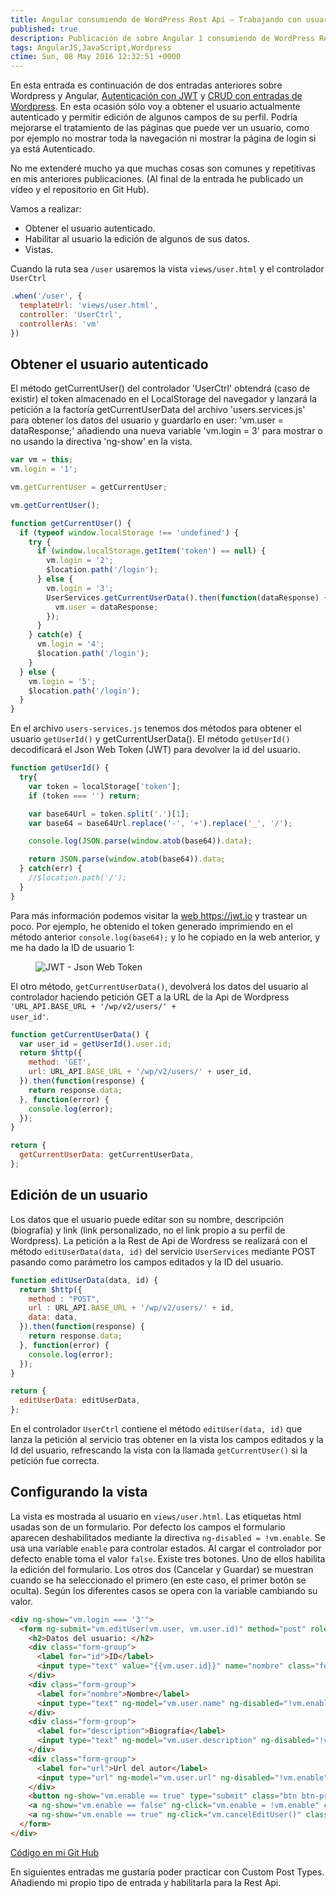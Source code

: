 ```yaml
---
title: Angular consumiendo de WordPress Rest Api – Trabajando con usuarios
published: true
description: Publicación de sobre Angular 1 consumiendo de WordPress Rest Api – Trabajando con usuarios
tags: AngularJS,JavaScript,Wordpress
ctime: Sun, 08 May 2016 12:32:51 +0000
---
```


En esta entrada es continuación de dos entradas anteriores sobre Wordpress y Angular, <a href="angular-consumiendo-wordpress-rest-api-autenticacion/">Autenticación con JWT</a> y <a href="angular-consumiendo-wordpress-rest-api-crud/">CRUD con entradas de Wordpress</a>. En esta ocasión sólo voy a obtener el usuario actualmente autenticado y permitir edición de algunos campos de su perfil. Podría mejorarse el tratamiento de las páginas que puede ver un usuario, como por ejemplo no mostrar toda la navegación ni mostrar la página de login si ya está Autenticado.

No me extenderé mucho ya que muchas cosas son comunes y repetitivas en mis anteriores publicaciones. (Al final de la entrada he publicado un vídeo y el repositorio en Git Hub).

Vamos a realizar:

<ul class="list-bullets">
  <li>Obtener el usuario autenticado.</li>
  <li>Habilitar al usuario la edición de algunos de sus datos.</li>
  <li>Vistas.</li>
</ul>

Cuando la ruta sea <code>/user</code> usaremos la vista <code>views/user.html</code> y el controlador <code>UserCtrl</code>

```javascript
.when('/user', {
  templateUrl: 'views/user.html',
  controller: 'UserCtrl',
  controllerAs: 'vm'
})
```

## Obtener el usuario autenticado
El método getCurrentUser() del controlador 'UserCtrl' obtendrá (caso de existir) el token almacenado en el LocalStorage del navegador y lanzará la petición a la factoría getCurrentUserData del archivo 'users.services.js' para obtener los datos del usuario y guardarlo en user: 'vm.user = dataResponse;' añadiendo una nueva variable 'vm.login = 3' para mostrar o no usando la directiva 'ng-show' en la vista.

```javascript
var vm = this;
vm.login = '1';

vm.getCurrentUser = getCurrentUser;

vm.getCurrentUser();

function getCurrentUser() {
  if (typeof window.localStorage !== 'undefined') {
    try {
      if (window.localStorage.getItem('token') == null) {
        vm.login = '2';
        $location.path('/login');
      } else {
        vm.login = '3';
        UserServices.getCurrentUserData().then(function(dataResponse) {
          vm.user = dataResponse;
        });
      }
    } catch(e) {
      vm.login = '4';
      $location.path('/login');
    }
  } else {
    vm.login = '5';
    $location.path('/login');
  }
}
```

En el archivo <code>users-services.js</code> tenemos dos métodos para obtener el usuario <code>getUserId()</code> y getCurrentUserData(). El método <code>getUserId()</code> decodificará el Json Web Token (JWT) para devolver la id del usuario.

```javascript
function getUserId() {
  try{
    var token = localStorage['token'];
    if (token === '') return;

    var base64Url = token.split('.')[1];
    var base64 = base64Url.replace('-', '+').replace('_', '/');

    console.log(JSON.parse(window.atob(base64)).data);

    return JSON.parse(window.atob(base64)).data;
  } catch(err) {
    //$location.path('/');
  }
}
```

Para más información podemos visitar la <a href="https://jwt.io/" target="_blank">web https://jwt.io</a> y trastear un poco. Por ejemplo, he obtenido el token generado imprimiendo en el método anterior <code>console.log(base64);</code> y lo he copiado en la web anterior, y me ha dado la ID de usuario 1:

<figure>
  <img alt="JWT - Json Web Token" loading="lazy" src="/images/articles/angular-consumiendo-wordpress-rest-api-trabajando-usuarios/jwt-header.png">
</figure>

El otro método, <code>getCurrentUserData()</code>, devolverá los datos del usuario al controlador haciendo petición GET a la URL de la Api de Wordpress <code>'URL_API.BASE_URL + '/wp/v2/users/' + user_id'</code>.

```javascript
function getCurrentUserData() {
  var user_id = getUserId().user.id;
  return $http({
    method: 'GET',
    url: URL_API.BASE_URL + '/wp/v2/users/' + user_id,
  }).then(function(response) {
    return response.data;
  }, function(error) {
    console.log(error);
  });
}

return {
  getCurrentUserData: getCurrentUserData,
};
```

## Edición de un usuario
Los datos que el usuario puede editar son su nombre, descripción (biografía) y link (link personalizado, no el link propio a su perfil de Wordpress). La petición a la Rest de Api de Wordress se realizará con el método <code>editUserData(data, id)</code> del servicio <code>UserServices</code> mediante POST pasando como parámetro los campos editados y la ID del usuario.

```javascript
function editUserData(data, id) {
  return $http({
    method : "POST",
    url : URL_API.BASE_URL + '/wp/v2/users/' + id,
    data: data,
  }).then(function(response) {
    return response.data;
  }, function(error) {
    console.log(error);
  });
}

return {
  editUserData: editUserData,
};
```

En el controlador <code>UserCtrl</code> contiene el método <code>editUser(data, id)</code> que lanza la petición al servicio tras obtener en la vista los campos editados y la Id del usuario, refrescando la vista con la llamada <code>getCurrentUser()</code> si la petición fue correcta.

## Configurando la vista

La vista es mostrada al usuario en <code>views/user.html</code>. Las etiquetas html usadas son de un formulario. Por defecto los campos el formulario aparecen deshabilitados mediante la directiva <code>ng-disabled = !vm.enable</code>. Se usa una variable <code>enable</code> para controlar estados. Al cargar el controlador por defecto enable toma el valor <code>false</code>. Existe tres botones. Uno de ellos habilita la edición del formulario. Los otros dos (Cancelar y Guardar) se muestran cuando se ha seleccionado el primero (en este caso, el primer botón se oculta). Según los diferentes casos se opera con la variable cambiando su valor.

```html
<div ng-show="vm.login === '3'">
  <form ng-submit="vm.editUser(vm.user, vm.user.id)" method="post" role="form">
    <h2>Datos del usuario: </h2>
    <div class="form-group">
      <label for="id">ID</label>
      <input type="text" value="{{vm.user.id}}" name="nombre" class="form-control" disabled>
    </div>
    <div class="form-group">
      <label for="nombre">Nombre</label>
      <input type="text" ng-model="vm.user.name" ng-disabled="!vm.enable" value="{{vm.user.name}}" name="nombre" class="form-control">
    </div>
    <div class="form-group">
      <label for="description">Biografía</label>
      <input type="text" ng-model="vm.user.description" ng-disabled="!vm.enable" value="{{vm.user.description}}" name="description" class="form-control">
    </div>
    <div class="form-group">
      <label for="url">Url del autor</label>
      <input type="url" ng-model="vm.user.url" ng-disabled="!vm.enable" value="{{vm.user.url}}" name="url" class="form-control">
    </div>
    <button ng-show="vm.enable == true" type="submit" class="btn btn-primary">Guardar cambios</button>
    <a ng-show="vm.enable == false" ng-click="vm.enable = !vm.enable" class="btn btn-default">Habilitar edición</a>
    <a ng-show="vm.enable == true" ng-click="vm.cancelEditUser()" class="btn btn-danger">Cancelar</a>
  </form>
</div>
```

<a href="https://github.com/ivanalbizu/angular_wordpress_rest_api" target="_blank" rel="noopener">Código en mi Git Hub</a>

En siguientes entradas me gustaría poder practicar con Custom Post Types. Añadiendo mi propio tipo de entrada y habilitarla para la Rest Api.